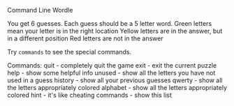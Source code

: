 Command Line Wordle

You get 6 guesses.
Each guess should be a 5 letter word.
Green letters mean your letter is in the right location
Yellow letters are in the answer, but in a different position
Red letters are not in the answer

Try `commands` to see the special commands.

Commands:
quit - completely quit the game
exit - exit the current puzzle
help - show some helpful info
unused - show all the letters you have not used in a guess
history - show all your previous guesses
qwerty - show all the letters appropriately colored
alphabet - show all the letters appropriately colored
hint - it's like cheating
commands - show this list
